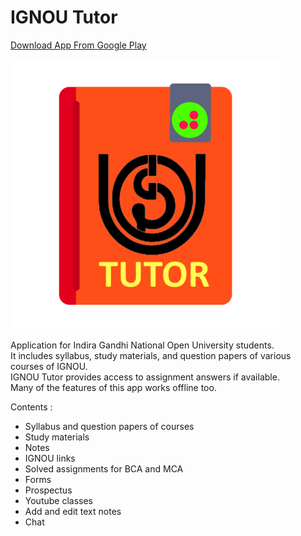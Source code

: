 # IGNOU Tutor


[Download App From Google Play](https://play.google.com/store/apps/details?id=com.jdots.ignou)

![App](/app/src/main/res/mipmap-xxxhdpi/icon_launcher.png)

Application for Indira Gandhi National Open University students.<br/>
It includes syllabus, study materials, and question papers of various courses of IGNOU.<br/>
IGNOU Tutor provides access to assignment answers if available.<br/>
Many of the features of this app works offline too.<br/>

Contents :  <br/>

* Syllabus and question papers of courses
* Study materials
* Notes
* IGNOU links
* Solved assignments for BCA and MCA
* Forms
* Prospectus
* Youtube classes
* Add and edit text notes
* Chat

